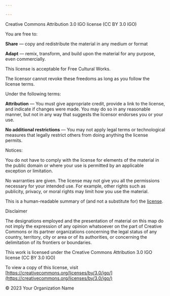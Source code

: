 ```yaml
---

---
```


Creative Commons Attribution 3.0 IGO license (CC BY 3.0 IGO)

You are free to:

**Share** — copy and redistribute the material in any medium or format

**Adapt** — remix, transform, and build upon the material for any purpose, even commercially.

This license is acceptable for Free Cultural Works.

The licensor cannot revoke these freedoms as long as you follow the license terms.

Under the following terms:

**Attribution** — You must give appropriate credit, provide a link to the license, and indicate if changes were made. You may do so in any reasonable manner, but not in any way that suggests the licensor endorses you or your use.

**No additional restrictions** — You may not apply legal terms or technological measures that legally restrict others from doing anything the license permits.

Notices:

You do not have to comply with the license for elements of the material in the public domain or where your use is permitted by an applicable exception or limitation.

No warranties are given. The license may not give you all the permissions necessary for your intended use. For example, other rights such as publicity, privacy, or moral rights may limit how you use the material.

This is a human-readable summary of (and not a substitute for) the [license](https://creativecommons.org/licenses/by/3.0/igo/).

Disclaimer

The designations employed and the presentation of material on this map do not imply the expression of any opinion whatsoever on the part of Creative Commons or its partner organizations concerning the legal status of any country, territory, city or area or of its authorities, or concerning the delimitation of its frontiers or boundaries.

This work is licensed under the Creative Commons Attribution 3.0 IGO license (CC BY 3.0 IGO)

To view a copy of this license, visit [https://creativecommons.org/licenses/by/3.0/igo/](https://creativecommons.org/licenses/by/3.0/igo/)

© 2023 Your Organization Name


